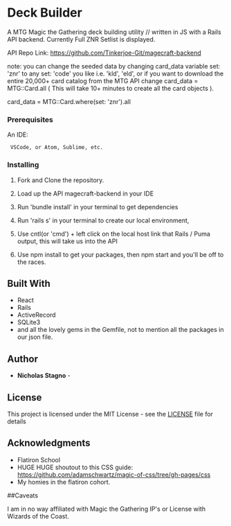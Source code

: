 # Deck Builder

A MTG Magic the Gathering deck building utility // written in JS with a Rails API backend. 
Currently Full ZNR Setlist is displayed.

API Repo Link: https://github.com/Tinkerjoe-Git/magecraft-backend

note: you can change the seeded data by changing card_data variable set: 'znr' to any set: 'code' you like i.e. 'kld', 'eld', or if you want to download the entire 20,000+ card catalog from the MTG API change card_data = MTG::Card.all ( This will take 10+ minutes to create all the card objects ).

card_data = MTG::Card.where(set: 'znr').all      


### Prerequisites

An IDE:

     VSCode, or Atom, Sublime, etc.

### Installing

1. Fork and Clone the repository.

2. Load up the API magecraft-backend in your IDE

3. Run 'bundle install' in your terminal to get dependencies

4. Run 'rails s' in your terminal to create our local environment,
 
5. Use cntl(or 'cmd') + left click on the local host link that Rails / Puma output, this will take us into the API

6. Use npm install to get your packages, then npm start and you'll be off to the races.

## Built With

  - React
  - Rails
  - ActiveRecord
  - SQLite3
  - and all the lovely gems in the Gemfile, not to mention all the packages in our json file. 

## Author

  - **Nicholas Stagno** - 
    

## License

This project is licensed under the MIT License - see the [LICENSE](LICENSE) file for details

## Acknowledgments

  - Flatiron School
  - HUGE HUGE shoutout to this CSS guide: https://github.com/adamschwartz/magic-of-css/tree/gh-pages/css
  - My homies in the flatiron cohort.
 
 ##Caveats
 
 I am in no way affiliated with Magic the Gathering IP's or License with Wizards of the Coast.
